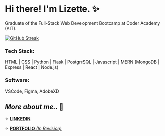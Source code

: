 <link rel="stylesheet" href="https://cdn.jsdelivr.net/gh/devicons/devicon@v2.15.1/devicon.min.css">

# Hi there! I'm Lizette. ✨

Graduate of the Full-Stack Web Development Bootcamp at Coder Academy (AIT).
<!-- 
[![Lizette's GitHub stats](https://github-readme-stats.vercel.app/api?username=lizette-dimalanta&hide=prs,issues,contribs&count_private=true&show_icons=true&theme=tokyonight)](https://github.com/anuraghazra/github-readme-stats) -->

[![GitHub Streak](http://github-readme-streak-stats.herokuapp.com?user=Lizette-Dimalanta&theme=github-dark-blue&hide_border=true&date_format=j%20M%5B%20Y%5D)](https://git.io/streak-stats)



### Tech Stack:

HTML | CSS | Python | Flask | PostgreSQL | Javascript | MERN (MongoDB | Express | React | Node.js)

### Software:

VSCode, Figma, AdobeXD

## _**More about me..**_ 💭

✧ [**LINKEDIN**](https://www.linkedin.com/in/lizettedimalanta/)

✧ [**PORTFOLIO** _(In Revision)_](https://630f5c86dd884a0e2997fad9--lizettedimalanta.netlify.app/index.html)

<!--

[![Lizette's GitHub stats](https://github-readme-stats.vercel.app/api?username=Lizette-Dimalanta&hide=prs,issues&count_private=true&show_icons=true&theme=tokyonight)](https://github.com/anuraghazra/github-readme-stats)
